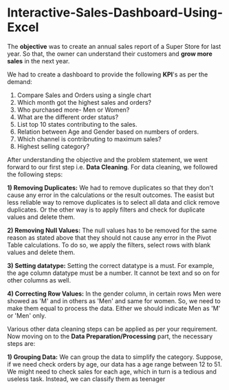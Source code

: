 # Interactive-Sales-Dashboard-Using-Excel
The **objective** was to create an annual sales report of a Super Store for last year. So that, the owner can understand their customers and **grow more sales** in the next year.

We had to create a dashboard to provide the following **KPI**'s as per the demand:
1) Compare Sales and Orders using a single chart
2) Which month got the highest sales and orders?
3) Who purchased more- Men or Women?
4) What are the different order status?
5) List top 10 states contributing to the sales.
6) Relation between Age and Gender based on numbers of orders.
7) Which channel is contribnuting to maximum sales?
8) Highest selling category?

After understanding the objective and the problem statement, we went forward to our first step i.e. **Data Cleaning**. For data cleaning, we followed the following steps:

**1) Removing Duplicates:** We had to remove duplicates so that they don't cause any error in the calculations or the result outcomes. The easist but less reliable way to remove duplicates is to select all data and click remove duplicates. Or the other way is to apply filters and check for duplicate values and delete them.

**2) Removing Null Values:** The null values has to be removed for the same reason as stated above that they should not cause any error in the Pivot Table calculations. To do so, we apply the filters, select rows with blank values and delete them.

**3) Setting datatype:** Setting the correct datatype is a must. For example, the age column datatype must be a number. It cannot be text and so on for other columns as well.

**4) Correcting Row Values:** In the gender column, in certain rows Men were showed as 'M' and in others as 'Men' and same for women. So, we need to make them equal to process the data. Either we should indicate Men as 'M' or 'Men' only.

Various other data cleaning steps can be applied as per your requirement. Now moving on to the **Data Preparation/Processing** part, the necessary steps are:

**1) Grouping Data:** We can group the data to simplify the category. Suppose, if we need check orders by age, our data has a age range between 12 to 51. We might need to check sales for each age, which in turn is a tedious and useless task. Instead, we can classify them as teenager 
